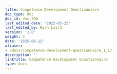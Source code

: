 ```yaml
---
title: Competence Development Questionnaire
doc_type: doc
doc_id: doc-396
last_edited_date: '2025-05-25'
last_edited_by: Ryan Laird
version: '1.0'
weight: 2
date: '2025-06-12'
aliases:
- /docs/competence-development-questionnaire_1_1/
description: ''
linkTitle: Competence Development Questionnaire
type: docs
---
```


<!-- Unsupported block type: table_of_contents -->

<!-- Unsupported block type: unsupported -->

